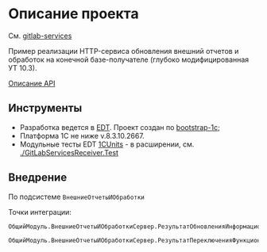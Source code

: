 # Описание проекта

См. [gitlab-services](https://github.com/astrizhachuk/gitlab-services)

Пример реализации HTTP-сервиса обновления внешний отчетов и обработок на конечной базе-получателе (глубоко модифицированная УТ 10.3).

[Описание API](https://app.swaggerhub.com/apis-docs/astrizhachuk/epf/1.0.0)

## Инструменты

* Разработка ведется в [EDT](https://releases.1c.ru/project/DevelopmentTools10). Проект создан по [bootstrap-1c](https://github.com/astrizhachuk/bootstrap-1c);
* Платформа 1С не ниже v.8.3.10.2667.
* Модульные тесты EDT [1CUnits](https://github.com/DoublesunRUS/ru.capralow.dt.unit.launcher) - в расширении, см. [./GitLabServicesReceiver.Test](./GitLabServicesReceiver.Test)

## Внедрение

По подсистеме `ВнешниеОтчетыИОбработки`

Точки интеграции:

``` bsl
ОбщийМодуль.ВнешниеОтчетыИОбработкиСервер.РезультатОбновленияИнформационнойБазы()
```

``` bsl
ОбщийМодуль.ВнешниеОтчетыИОбработкиСервер.РезультатПереключенияФункциональнойОпцииЗагрузкиФайлов()
```
